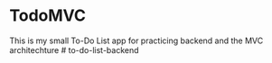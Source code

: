 # TodoMVC
This is my small To-Do List app for practicing backend and the MVC architechture
#   t o - d o - l i s t - b a c k e n d  
 